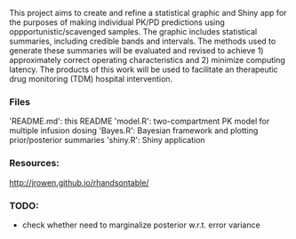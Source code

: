 This project aims to create and refine a statistical graphic and Shiny app for the purposes of making individual PK/PD predictions using oppportunistic/scavenged samples. The graphic includes statistical summaries, including credible bands and intervals. The methods used to generate these summaries will be evaluated and revised to achieve 1) approximately correct operating characteristics and 2) minimize computing latency. The products of this work will be used to facilitate an therapeutic drug monitoring (TDM) hospital intervention.

### Files

'README.md': this README
'model.R': two-compartment PK model for multiple infusion dosing
'Bayes.R': Bayesian framework and plotting prior/posterior summaries
'shiny.R': Shiny application


### Resources:

http://jrowen.github.io/rhandsontable/

### TODO:

- check whether need to marginalize posterior w.r.t. error variance